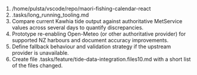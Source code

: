 1. /home/pulsta/vscode/repo/maori-fishing-calendar-react
2. .tasks/long_running_tooling.md
3. Compare current Kawhia tide output against authoritative MetService values across several days to quantify discrepancies.
4. Prototype re-enabling Open-Meteo (or other authoritative provider) for supported NZ harbours and document accuracy improvements.
5. Define fallback behaviour and validation strategy if the upstream provider is unavailable.
6. Create file .tasks/feature/tide-data-integration.files10.md with a short list of the files changed.
